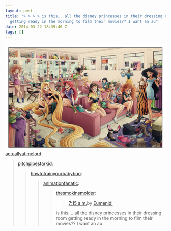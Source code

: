 ```yaml
---
layout: post
title: "> > > > is this…. all the disney princesses in their dressing room
  getting ready in the morning to film their movies?? I want an au"
date: 2014-03-22 18:39:46 Z
tags: []
---
```

![](/media/2014/03/80381248185.jpg)
[actuallyatimelord](http://actuallyatimelord.tumblr.com/post/79358939445/pitchpipestarkid-howtotrainyourbabyboo):

> [pitchpipestarkid](http://pitchpipestarkid.tumblr.com/post/79299793864):
> 
> > [howtotrainyourbabyboo](http://howtotrainyourbabyboo.tumblr.com/post/79294300468/animationfanatic-thesmokinsmolder-7-15):
> > 
> > > [animationfanatic](http://animationfanatic.tumblr.com/post/79293418436/thesmokinsmolder-7-15-a-m-by-eumenidi-is):
> > > 
> > > > [thesmokinsmolder](http://thesmokinsmolder.tumblr.com/post/79273500949):
> > > > 
> > > > > [7:15 a.m.](http://eumenidi.deviantart.com/art/7-15-a-m-439536595)by [Eumenidi](http://eumenidi.deviantart.com/)
> > > > 
> > > > is this…. all the disney princesses in their dressing room getting ready in the morning to film their movies?? I want an au
